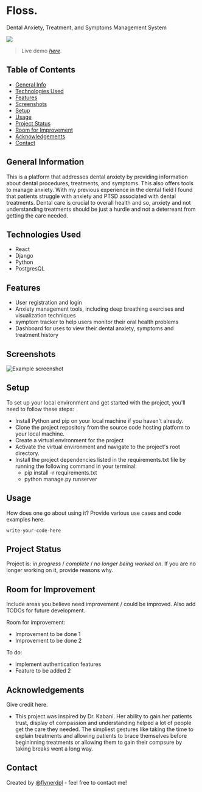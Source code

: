 # Floss.
Dental Anxiety, Treatment, and Symptoms Management System

![](https://media4.giphy.com/media/GE8UuF5ZpFc5O/giphy.gif?cid=29caca7560ajpq6z59pkt2xtx6gyshclivpwowpqz10lzxsm&rid=giphy.gif&ct=g)


> Live demo [_here_](https://www.example.com). <!-- If you have the project hosted somewhere, include the link here. -->

## Table of Contents
* [General Info](#general-information)
* [Technologies Used](#technologies-used)
* [Features](#features)
* [Screenshots](#screenshots)
* [Setup](#setup)
* [Usage](#usage)
* [Project Status](#project-status)
* [Room for Improvement](#room-for-improvement)
* [Acknowledgements](#acknowledgements)
* [Contact](#contact)
<!-- * [License](#license) -->


## General Information
This is a platform that addresses dental anxiety by providing information about dental procedures, treatments, and symptoms. This also offers tools to manage anxiety. With my previous experience in the dental field I found that patients struggle with anxiety and PTSD associated with dental treatments. Dental care is crucial to overall health and so, anxiety and not understanding treatments should be just a hurdle and not a deterreant from getting the care needed.


## Technologies Used
- React
- Django
- Python
- PostgresQL


## Features
- User registration and login
- Anxiety management tools, including deep breathing exercises and visualization techniques
- symptom tracker to help users monitor their oral health problems
- Dashboard for uses to view their dental anxiety, symptoms and treatment history


## Screenshots
![Example screenshot](./img/screenshot.png)
<!-- If you have screenshots you'd like to share, include them here. -->


## Setup
To set up your local environment and get started with the project, you'll need to follow these steps:

- Install Python and pip on your local machine if you haven't already.
- Clone the project repository from the source code hosting platform to your local machine.
- Create a virtual environment for the project
- Activate the virtual environment and navigate to the project's root directory.
- Install the project dependencies listed in the requirements.txt file by running the following command in your terminal:
    - pip install -r requirements.txt
    - python manage.py runserver
     


## Usage
How does one go about using it?
Provide various use cases and code examples here.

`write-your-code-here`


## Project Status
Project is: _in progress_ / _complete_ / _no longer being worked on_. If you are no longer working on it, provide reasons why.


## Room for Improvement
Include areas you believe need improvement / could be improved. Also add TODOs for future development.

Room for improvement:
- Improvement to be done 1
- Improvement to be done 2

To do:
- implement authentication features
- Feature to be added 2


## Acknowledgements
Give credit here.
- This project was inspired by Dr. Kabani. Her ability to gain her patients trust, display of compassion and understanding helped a lot of people get the care they needed. The simpliest gestures like taking the time to explain treatments and allowing patients to brace themselves before begininning treatments or allowing them to gain their compsure by taking breaks went a long way. 


## Contact
Created by [@flynerdpl](https://www.flynerd.pl/) - feel free to contact me!


<!-- Optional -->
<!-- ## License -->
<!-- This project is open source and available under the [... License](). -->

<!-- You don't have to include all sections - just the one's relevant to your project -->